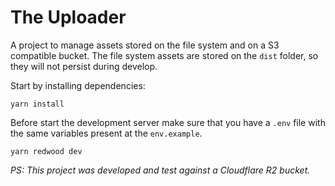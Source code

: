 # The Uploader

A project to manage assets stored on the file system and on a S3 compatible bucket. The file system assets are stored on the `dist` folder, so they will not persist during develop.

Start by installing dependencies:

```
yarn install
```


Before start the development server make sure that you have a `.env` file with the same variables present at the `env.example`.

```
yarn redwood dev
```

*PS: This project was developed and test against a Cloudflare R2 bucket.*


